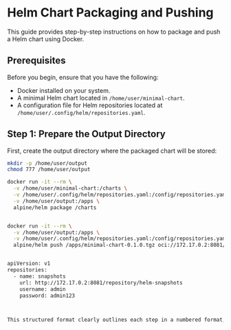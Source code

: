 # Helm Chart Packaging and Pushing

This guide provides step-by-step instructions on how to package and push a Helm chart using Docker.

## Prerequisites

Before you begin, ensure that you have the following:

- Docker installed on your system.
- A minimal Helm chart located in `/home/user/minimal-chart`.
- A configuration file for Helm repositories located at `/home/user/.config/helm/repositories.yaml`.

## Step 1: Prepare the Output Directory

First, create the output directory where the packaged chart will be stored:

```bash
mkdir -p /home/user/output
chmod 777 /home/user/output

docker run -it --rm \
  -v /home/user/minimal-chart:/charts \
  -v /home/user/.config/helm/repositories.yaml:/config/repositories.yaml \
  -v /home/user/output:/apps \
  alpine/helm package /charts


docker run -it --rm \
  -v /home/user/output:/apps \
  -v /home/user/.config/helm/repositories.yaml:/config/repositories.yaml \
  alpine/helm push /apps/minimal-chart-0.1.0.tgz oci://172.17.0.2:8081/repository/helm-snapshots --repository-config /config/repositories.yaml


apiVersion: v1
repositories:
  - name: snapshots
    url: http://172.17.0.2:8081/repository/helm-snapshots
    username: admin
    password: admin123



This structured format clearly outlines each step in a numbered format, making it easier for users to follow the instructions. You can save this content as `README.md` for your project.
